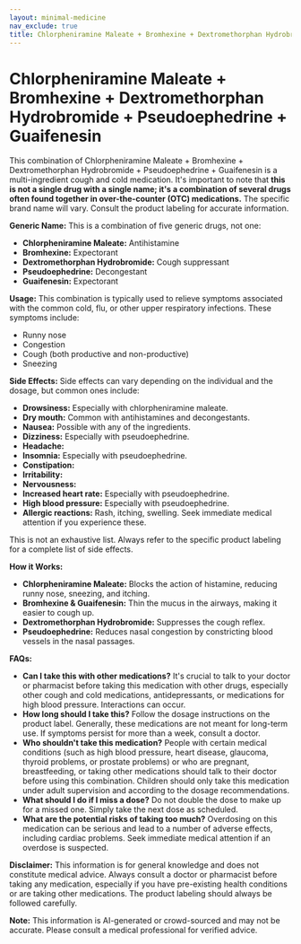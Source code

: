 ```yaml
---
layout: minimal-medicine
nav_exclude: true
title: Chlorpheniramine Maleate + Bromhexine + Dextromethorphan Hydrobromide + Pseudoephedrine + Guaifenesin
---
```


# Chlorpheniramine Maleate + Bromhexine + Dextromethorphan Hydrobromide + Pseudoephedrine + Guaifenesin

This combination of Chlorpheniramine Maleate + Bromhexine + Dextromethorphan Hydrobromide + Pseudoephedrine + Guaifenesin is a multi-ingredient cough and cold medication.  It's important to note that **this is not a single drug with a single name; it's a combination of several drugs often found together in over-the-counter (OTC) medications.**  The specific brand name will vary.  Consult the product labeling for accurate information.


**Generic Name:**  This is a combination of five generic drugs, not one:

* **Chlorpheniramine Maleate:** Antihistamine
* **Bromhexine:** Expectorant
* **Dextromethorphan Hydrobromide:** Cough suppressant
* **Pseudoephedrine:** Decongestant
* **Guaifenesin:** Expectorant


**Usage:**  This combination is typically used to relieve symptoms associated with the common cold, flu, or other upper respiratory infections.  These symptoms include:

* Runny nose
* Congestion
* Cough (both productive and non-productive)
* Sneezing


**Side Effects:**  Side effects can vary depending on the individual and the dosage, but common ones include:

* **Drowsiness:**  Especially with chlorpheniramine maleate.
* **Dry mouth:**  Common with antihistamines and decongestants.
* **Nausea:**  Possible with any of the ingredients.
* **Dizziness:**  Especially with pseudoephedrine.
* **Headache:**
* **Insomnia:**  Especially with pseudoephedrine.
* **Constipation:**
* **Irritability:**
* **Nervousness:**
* **Increased heart rate:**  Especially with pseudoephedrine.
* **High blood pressure:**  Especially with pseudoephedrine.
* **Allergic reactions:**  Rash, itching, swelling.  Seek immediate medical attention if you experience these.

This is not an exhaustive list.  Always refer to the specific product labeling for a complete list of side effects.


**How it Works:**

* **Chlorpheniramine Maleate:** Blocks the action of histamine, reducing runny nose, sneezing, and itching.
* **Bromhexine & Guaifenesin:**  Thin the mucus in the airways, making it easier to cough up.
* **Dextromethorphan Hydrobromide:**  Suppresses the cough reflex.
* **Pseudoephedrine:**  Reduces nasal congestion by constricting blood vessels in the nasal passages.


**FAQs:**

* **Can I take this with other medications?**  It's crucial to talk to your doctor or pharmacist before taking this medication with other drugs, especially other cough and cold medications, antidepressants, or medications for high blood pressure.  Interactions can occur.
* **How long should I take this?**  Follow the dosage instructions on the product label.  Generally, these medications are not meant for long-term use.  If symptoms persist for more than a week, consult a doctor.
* **Who shouldn't take this medication?**  People with certain medical conditions (such as high blood pressure, heart disease, glaucoma, thyroid problems, or prostate problems) or who are pregnant, breastfeeding, or taking other medications should talk to their doctor before using this combination.  Children should only take this medication under adult supervision and according to the dosage recommendations.
* **What should I do if I miss a dose?**  Do not double the dose to make up for a missed one.  Simply take the next dose as scheduled.
* **What are the potential risks of taking too much?**  Overdosing on this medication can be serious and lead to a number of adverse effects, including cardiac problems.  Seek immediate medical attention if an overdose is suspected.


**Disclaimer:**  This information is for general knowledge and does not constitute medical advice.  Always consult a doctor or pharmacist before taking any medication, especially if you have pre-existing health conditions or are taking other medications.  The product labeling should always be followed carefully.


**Note:** This information is AI-generated or crowd-sourced and may not be accurate. Please consult a medical professional for verified advice.
